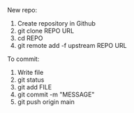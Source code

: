 New repo:
1. Create repository in Github
2. git clone REPO URL
3. cd REPO
4. git remote add -f upstream REPO URL

To commit:
1. Write file
2. git status
3. git add FILE
4. git commit -m "MESSAGE"
5. git push origin main
